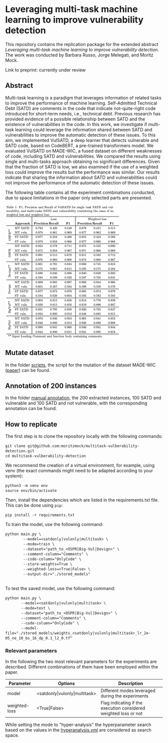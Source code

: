 # Leveraging multi-task machine learning to improve vulnerability detection

This repository contains the replication package for the extended abstract *Leveraging multi-task machine learning to improve vulnerability detection*. The work was conducted by Barbara Russo, Jorge Melegati, and Moritz Mock.

Link to preprint: currently under review

## Abstract

Multi-task learning is a paradigm that leverages information of related tasks to improve the performance of machine learning. Self-Admitted Technical Debt (SATD) are comments in the code that indicate not-quite-right code introduced for short-term needs, i.e., technical debt. Previous research has provided evidence of a possible relationship between SATD and the existence of vulnerabilities in the code.
In this work, we investigate if multi-task learning could leverage the information shared between SATD and vulnerabilities to improve the automatic detection of these issues.
To this aim, we implemented VulSATD, a deep learner that detects vulnerable and SATD code, based on CodeBERT, a pre-trained transformers model. We evaluated VulSATD on MADE-WIC, a fused dataset on different weaknesses of code, including SATD and vulnerabilities. We compared the results using single and multi-tasks approach obtaining no significant differences. Given that the fraction of SATD is low, we also examined if the use of a weighted loss could improve the results but the performance was similar.
Our results indicate that sharing the information about SATD and vulnerabilities could not improve the performance of the automatic detection of these issues.

The following table contains all the experiment combinations conducted, due to space limitations in the paper only selected parts are presented.

![Alt text](complete_table.png)

## Mutate dataset 

In the folder [scripts](scripts), the script for the mutation of the dataset MADE-WIC ([paper](https://doi.org/10.1145/3691620.3695348)) can be found.

## Annotation of 200 instances

In the folder [manual annotation](manual_annotation), the 200 extracted instances, 100 SATD and vulnerable and 100 SATD and not vulnerable, with the corresponding annotation can be found.

## How to replicate

The first step is to clone the repository locally with the following commands:

```
git clone git@github.com:moritzmock/multitask-vulberability-detection.git
cd multitask-vulberability-detection
```

We recommend the creation of a virtual environment, for example, using venv (the exact commands might need to be adapted according to your system):

```
python3 -m venv env
source env/bin/activate
```

Then, install the dependencies which are listed in the requirements.txt file. This can be done using `pip`:

```
pip install -r requirements.txt
```
To train the model, use the following command:

```
python main.py \
        --model=<satdonly|vulonly|multitask> \
        --mode=train \
        --dataset="path_to_<OSPR|Big-Vul|Devign>" \
        --comment-column="Comments" \
        --code-column="OnlyCode" \
        --store-weights=True \
        --weighted-loss=<True|False> \
        --output-dir="./stored_models"


```

To test the saved model, use the following command:

```
python main.py \
       --model=<satdonly|vulonly|multitask> \
       --mode=test \
       --dataset="path_to_<OSPR|Big-Vul|Devign>" \
       --comment-column="Comments" \
       --code-column="OnlyCode" \
       --model-file="./stored_models/weights_<satdonly|vulonly|multitask>_lr_2e-05_ne_10_bs_16_dp_0.1_l2_0.tf"
```
### Relevant parameters

In the following the two most relevant parameters for the experiments are described. Different combinations of them have been employed within the paper.

| Parameter      | Options | Description                                                                 |
|----------------|------|-----------------------------------------------------------------------------|
| model          | \<satdonly\|vulonly\|multitask\>    | Different modes leveraged during the experiments                            |
| weighted-loss  | \<True\|False\>                  | Flag indicating if the execution considered weighted loss or not            |



While setting the mode to "hyper-analysis" the hyperparameter search based on the values in the [hyperanalysis.yml](hyperanalysis.yml) are considered as search space.